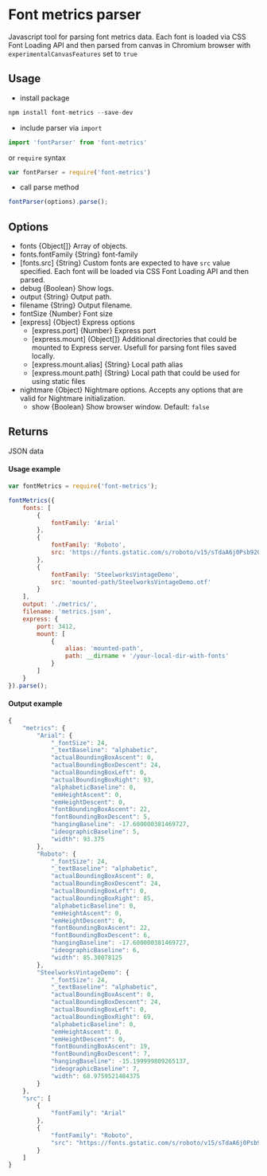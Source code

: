 # Font metrics parser

Javascript tool for parsing font metrics data.
Each font is loaded via CSS Font Loading API and then parsed from canvas in Chromium browser with `experimentalCanvasFeatures` set to `true`

## Usage
- install package
```javascript
npm install font-metrics --save-dev
```
- include parser via `import`
```javascript
import 'fontParser' from 'font-metrics'
```
 or `require` syntax
```javascript
var fontParser = require('font-metrics')
```
- call parse method
```javascript
fontParser(options).parse();
```

## Options
* fonts {Object[]} Array of objects.
* fonts.fontFamily {String} font-family
* [fonts.src] {String} Custom fonts are expected to have `src` value specified. Each font will be loaded via CSS Font Loading API and then parsed.
* debug {Boolean} Show logs.
* output {String} Output path.
* filename {String} Output filename.
* fontSize {Number} Font size
* [express] {Object} Express options
  * [express.port] {Number} Express port
  * [express.mount] {Object[]} Additional directories that could be mounted to Express server. Usefull for parsing font files saved locally.
  * [express.mount.alias] {String} Local path alias
  * [express.mount.path] {String} Local path that could be used for using static files
* nightmare {Object} Nightmare options. Accepts any options that are valid for Nightmare initialization.
  * show {Boolean} Show browser window. Default: `false`

## Returns
JSON data

#### Usage example

```javascript
var fontMetrics = require('font-metrics');

fontMetrics({
	fonts: [
		{
			fontFamily: 'Arial'
		},
		{
			fontFamily: 'Roboto',
			src: 'https://fonts.gstatic.com/s/roboto/v15/sTdaA6j0Psb920Vjv-mrzH-_kf6ByYO6CLYdB4HQE-Y.woff2'
		},
		{
			fontFamily: 'SteelworksVintageDemo',
			src: 'mounted-path/SteelworksVintageDemo.otf'
		}
	],
	output: './metrics/',
	filename: 'metrics.json',
	express: {
		port: 3412,
		mount: [
			{
				alias: 'mounted-path',
				path: __dirname + '/your-local-dir-with-fonts'
			}
		]
	}
}).parse();
```

#### Output example
```javascript
{
	"metrics": {
		"Arial": {
			"_fontSize": 24,
			"_textBaseline": "alphabetic",
			"actualBoundingBoxAscent": 0,
			"actualBoundingBoxDescent": 24,
			"actualBoundingBoxLeft": 0,
			"actualBoundingBoxRight": 93,
			"alphabeticBaseline": 0,
			"emHeightAscent": 0,
			"emHeightDescent": 0,
			"fontBoundingBoxAscent": 22,
			"fontBoundingBoxDescent": 5,
			"hangingBaseline": -17.600000381469727,
			"ideographicBaseline": 5,
			"width": 93.375
		},
		"Roboto": {
			"_fontSize": 24,
			"_textBaseline": "alphabetic",
			"actualBoundingBoxAscent": 0,
			"actualBoundingBoxDescent": 24,
			"actualBoundingBoxLeft": 0,
			"actualBoundingBoxRight": 85,
			"alphabeticBaseline": 0,
			"emHeightAscent": 0,
			"emHeightDescent": 0,
			"fontBoundingBoxAscent": 22,
			"fontBoundingBoxDescent": 6,
			"hangingBaseline": -17.600000381469727,
			"ideographicBaseline": 6,
			"width": 85.30078125
		},
		"SteelworksVintageDemo": {
			"_fontSize": 24,
			"_textBaseline": "alphabetic",
			"actualBoundingBoxAscent": 0,
			"actualBoundingBoxDescent": 24,
			"actualBoundingBoxLeft": 0,
			"actualBoundingBoxRight": 69,
			"alphabeticBaseline": 0,
			"emHeightAscent": 0,
			"emHeightDescent": 0,
			"fontBoundingBoxAscent": 19,
			"fontBoundingBoxDescent": 7,
			"hangingBaseline": -15.199999809265137,
			"ideographicBaseline": 7,
			"width": 68.9759521484375
		}
	},
	"src": [
		{
			"fontFamily": "Arial"
		},
		{
			"fontFamily": "Roboto",
			"src": "https://fonts.gstatic.com/s/roboto/v15/sTdaA6j0Psb920Vjv-mrzH-_kf6ByYO6CLYdB4HQE-Y.woff2"
		}
	]
}
```

